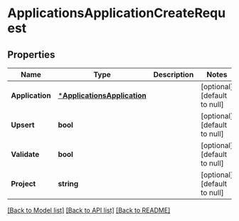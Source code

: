 # ApplicationsApplicationCreateRequest

## Properties
Name | Type | Description | Notes
------------ | ------------- | ------------- | -------------
**Application** | [***ApplicationsApplication**](applicationsApplication.md) |  | [optional] [default to null]
**Upsert** | **bool** |  | [optional] [default to null]
**Validate** | **bool** |  | [optional] [default to null]
**Project** | **string** |  | [optional] [default to null]

[[Back to Model list]](../README.md#documentation-for-models) [[Back to API list]](../README.md#documentation-for-api-endpoints) [[Back to README]](../README.md)

